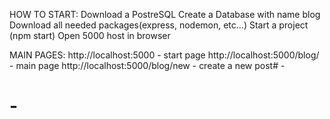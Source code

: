 HOW TO START:
Download a PostreSQL
Create a Database with name blog
Download all needed packages(express, nodemon, etc...)
Start a project (npm start)
Open 5000 host in browser

MAIN PAGES:
http://localhost:5000 - start page
http://localhost:5000/blog/ - main page
http://localhost:5000/blog/new - create a new post# -
# -

